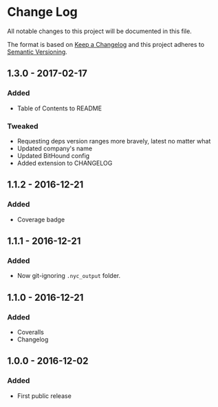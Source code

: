 # Change Log
All notable changes to this project will be documented in this file.

The format is based on [Keep a Changelog](http://keepachangelog.com/)
and this project adheres to [Semantic Versioning](http://semver.org/).

## 1.3.0 - 2017-02-17
### Added
- Table of Contents to README

### Tweaked
- Requesting deps version ranges more bravely, latest no matter what
- Updated company's name
- Updated BitHound config
- Added extension to CHANGELOG

## 1.1.2 - 2016-12-21
### Added
- Coverage badge

## 1.1.1 - 2016-12-21
### Added
- Now git-ignoring `.nyc_output` folder.

## 1.1.0 - 2016-12-21
### Added
- Coveralls
- Changelog

## 1.0.0 - 2016-12-02
### Added
- First public release

[1.3.0]: https://github.com/code-and-send/object-set-all-values-to/compare/v1.1.0...v1.3.0
[1.1.0]: https://github.com/code-and-send/object-set-all-values-to/compare/v1.0.0...v1.1.0

